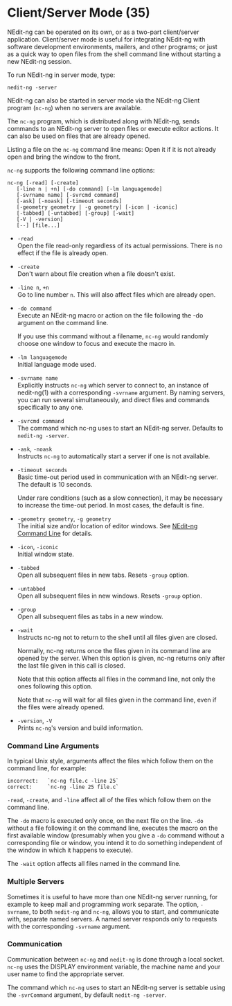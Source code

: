 # Client/Server Mode (35)

NEdit-ng can be operated on its own, or as a two-part client/server
application. Client/server mode is useful for integrating NEdit-ng with
software development environments, mailers, and other programs; or just
as a quick way to open files from the shell command line without
starting a new NEdit-ng session.

To run NEdit-ng in server mode, type:

    nedit-ng -server

NEdit-ng can also be started in server mode via the NEdit-ng Client
program (`nc-ng`) when no servers are available.

The `nc-ng` program, which is distributed along with NEdit-ng, sends
commands to an NEdit-ng server to open files or execute editor actions.
It can also be used on files that are already opened.

Listing a file on the `nc-ng` command line means: Open it if it is not
already open and bring the window to the front.

`nc-ng` supports the following command line options:

    nc-ng [-read] [-create]
       [-line n | +n] [-do command] [-lm languagemode]
       [-svrname name] [-svrcmd command]
       [-ask] [-noask] [-timeout seconds]
       [-geometry geometry | -g geometry] [-icon | -iconic]
       [-tabbed] [-untabbed] [-group] [-wait]
       [-V | -version]
       [--] [file...]

  - `-read`  
    Open the file read-only regardless of its actual permissions. There
    is no effect if the file is already open.

  - `-create`  
    Don't warn about file creation when a file doesn't exist.

  - `-line n`, `+n`  
    Go to line number `n`. This will also affect files which are already
    open.

  - `-do command`  
    Execute an NEdit-ng macro or action on the file following the -do
    argument on the command line.
    
    If you use this command without a filename, `nc-ng` would randomly
    choose one window to focus and execute the macro in.

  - `-lm languagemode`  
    Initial language mode used.

  - `-svrname name`  
    Explicitly instructs `nc-ng` which server to connect to, an instance
    of nedit-ng(1) with a corresponding `-svrname` argument. By naming
    servers, you can run several simultaneously, and direct files and
    commands specifically to any one.

  - `-svrcmd command`  
    The command which nc-ng uses to start an NEdit-ng server. Defaults
    to `nedit-ng -server`.

  - `-ask`, `-noask`  
    Instructs `nc-ng` to automatically start a server if one is not
    available.

  - `-timeout seconds`  
    Basic time-out period used in communication with an NEdit-ng server.
    The default is 10 seconds.
    
    Under rare conditions (such as a slow connection), it may be
    necessary to increase the time-out period. In most cases, the
    default is fine.

  - `-geometry geometry`, `-g geometry`  
    The initial size and/or location of editor windows. See [NEdit-ng
    Command Line](34.md) for details.

  - `-icon`, `-iconic`  
    Initial window state.

  - `-tabbed`  
    Open all subsequent files in new tabs. Resets `-group` option.

  - `-untabbed`  
    Open all subsequent files in new windows. Resets `-group` option.

  - `-group`  
    Open all subsequent files as tabs in a new window.

  - `-wait`  
    Instructs nc-ng not to return to the shell until all files given are
    closed.
    
    Normally, nc-ng returns once the files given in its command line are
    opened by the server. When this option is given, nc-ng returns only
    after the last file given in this call is closed.
    
    Note that this option affects all files in the command line, not
    only the ones following this option.
    
    Note that `nc-ng` will wait for all files given in the command line,
    even if the files were already opened.

  - `-version`, `-V`  
    Prints `nc-ng`'s version and build information.

### Command Line Arguments

In typical Unix style, arguments affect the files which follow them on
the command line, for example:

    incorrect:   `nc-ng file.c -line 25`
    correct:     `nc-ng -line 25 file.c`

`-read`, `-create`, and `-line` affect all of the files which follow
them on the command line.

The `-do` macro is executed only once, on the next file on the line.
`-do` without a file following it on the command line, executes the
macro on the first available window (presumably when you give a `-do`
command without a corresponding file or window, you intend it to do
something independent of the window in which it happens to execute).

The `-wait` option affects all files named in the command line.

### Multiple Servers

Sometimes it is useful to have more than one NEdit-ng server running,
for example to keep mail and programming work separate. The option,
`-svrname`, to both `nedit-ng` and `nc-ng`, allows you to start, and
communicate with, separate named servers. A named server responds only
to requests with the corresponding `-svrname` argument.

### Communication

Communication between `nc-ng` and `nedit-ng` is done through a local socket. `nc-ng` uses the DISPLAY environment variable, the machine
name and your user name to find the appropriate server.

The command which `nc-ng` uses to start an NEdit-ng server is settable
using the `-svrCommand` argument, by default `nedit-ng -server`.

